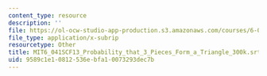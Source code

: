 ```yaml
---
content_type: resource
description: ''
file: https://ol-ocw-studio-app-production.s3.amazonaws.com/courses/6-041sc-probabilistic-systems-analysis-and-applied-probability-fall-2013/9589c1e10812536ebfa10073293dec7b_MIT6_041SCF13_Probability_that_3_Pieces_Form_a_Triangle_300k.vtt
file_type: application/x-subrip
resourcetype: Other
title: MIT6_041SCF13_Probability_that_3_Pieces_Form_a_Triangle_300k.srt
uid: 9589c1e1-0812-536e-bfa1-0073293dec7b
---
```

